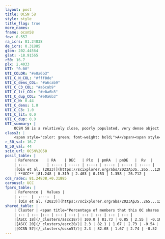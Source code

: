```yaml
---
layout: post
title: OCSN 58
style: style
title_flag: true
more_names: 
fname: ocsn58
fov: 0.557
ra_icrs: 81.24838
de_icrs: 0.31885
glon: 202.44564
glat: -18.91565
r50: 16.7
plx: 2.4033
UTI: "0.00"
UTI_COLOR: "#e0a6b3"
UTI_C_N_COL: "#fff8de"
UTI_C_dens_COL: "#a6cab9"
UTI_C_C3_COL: "#a6cab9"
UTI_C_lit_COL: "#e0a6b3"
UTI_C_dup_COL: "#e0a6b3"
UTI_C_N: 0.44
UTI_C_dens: 1.0
UTI_C_C3: 1.0
UTI_C_lit: 0.0
UTI_C_dup: 0.0
UTI_summary: |
    OCSN 58 is a relatively close, poorly populated, very dense object of very high C3 quality. It was recently reported in the literature.<br><br><span style="color: #99180f; font-weight: bold;">Warning: </span>This is very likely a duplicate object, which shares a large percentage of members with at least one previously reported entry, and a very small percentage with at least one entry reported in the same catalogue.
class3: |
    <span style="color: green; font-weight: bold;">A</span><span style="color: green; font-weight: bold;">A</span>
r_50_val: 16.7
N_50_val: 44
scix_url: OCSN%2058
posit_table: |
    | Reference    | RA    | DEC   | Plx  | pmRA  | pmDE   |  Rv  |
    | :---         | :---: | :---: | :---: | :---: | :---: | :---: |
    |[Qin et al. (2023)](https://scixplorer.org/abs/2023ApJS..265...12Q) | 81.25 | 0.28 | 2.37 | -0.05 | 1.31 | 25.58 |
    | **UCC** |81.248 | 0.319 | 2.403 | 0.153 | 1.358 | 26.712 | 
cds_radec: 81.24838,+0.31885
carousel: UCC
fpars_table: |
    | Reference |  Values |
    | :---  |  :---:  |
    | [Qin et al. (2023)](https://scixplorer.org/abs/2023ApJS..265...12Q) | `E(B-V)=0.07, m-M=8.24, logt=7.05` |
shared_table: |
    | Cluster | <span title="Percentage of members that this OC shares with the ones listed">%</span>   | RA   | DEC   | Plx   | pmRA  | pmDE  | Rv | UTI |
    | :-: | :-: |:-: | :-: | :-: | :-: | :-: | :-: | :-: |
    |[ASCC 18](/_clusters/ascc18/)| 100.0 | 81.73 | 0.85 | 2.55 | -0.18 | 1.17 | 28.19 |0.77 |
    |[ASCC 20](/_clusters/ascc20/)| 2.3 | 82.1 | 1.67 | 2.73 | -0.54 | 0.78 | 29.5 |0.77 |
    |[OCSN 57](/_clusters/ocsn57/)| 2.3 | 82.08 | 1.67 | 2.74 | -0.52 | 0.79 | 29.19 |0.0 |
---
```


